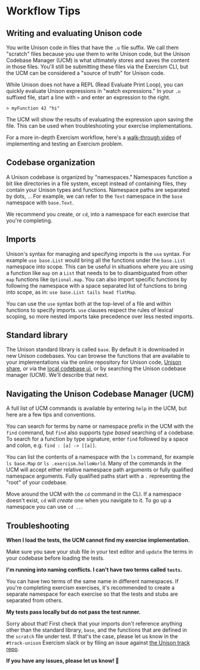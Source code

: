 # Workflow Tips

## Writing and evaluating Unison code

You write Unison code in files that have the `.u` file suffix. We call them "scratch" files because you use them to write Unison code, but the Unison Codebase Manager (UCM) is what ultimately stores and saves the content in those files. You'll still be submitting these files via the Exercism CLI, but the UCM can be considered a "source of truth" for Unison code.

While Unison does not have a REPL (Read Evaluate Print Loop), you can quickly evaluate Unison expressions in "watch expressions." In your `.u` suffixed file, start a line with `>` and enter an expression to the right.

```
> myFunction 42 "hi"
```

The UCM will show the results of evaluating the expression upon saving the file. This can be used when troubleshooting your exercise implementations.

For a more in-depth Exercism workflow, here's a [walk-through video][walk-through-vid] of implementing and testing an Exercism problem.

## Codebase organization

A Unison codebase is organized by "namespaces." Namespaces function a bit like directories in a file system, except instead of containing files, they contain your Unison types and functions. Namespace paths are separated by dots, `.`. For example, we can refer to the `Text` namespace in the `base` namespace with `base.Text`.

We recommend you create, or `cd`, into a namespace for each exercise that you're completing.

## Imports

Unison's syntax for managing and specifying imports is the `use` syntax. For example `use base.List` would bring all the functions under the `base.List` namespace into scope. This can be useful in situations where you are using a function like `map` on a `List` that needs to be to disambiguated from other `map` functions like `Optional.map`. You can also import specific functions by following the namespace with a space separated list of functions to bring into scope, as in: `use base.List tails head flatMap`.

You can use the `use` syntax both at the top-level of a file and within functions to specify imports. `use` clauses respect the rules of lexical scoping, so more nested imports take precedence over less nested imports.

## Standard library

The Unison standard library is called `base`. By default it is downloaded in new Unison codebases. You can browse the functions that are available to your implementations via the online repository for Unison code, [Unison share][unison-share], or via the [local codebase ui][local-codebase-ui], or by searching the Unison codebase manager (UCM). We'll describe that next.

## Navigating the Unison Codebase Manager (UCM)

A full list of UCM commands is available by entering `help` in the UCM, but here are a few tips and conventions.

You can search for terms by name or namespace prefix in the UCM with the `find` command, but `find` also supports _type based_ searching of a codebase. To search for a function by type signature, enter `find` followed by a space and colon, e.g. `find : [a] -> [[a]]`.

You can list the contents of a namespace with the `ls` command, for example `ls base.Map` or `ls .exercism.helloWorld`. Many of the commands in the UCM will accept either relative namespace path arguments or fully qualified namespace arguments. Fully qualified paths start with a `.` representing the "root" of your codebase.

Move around the UCM with the `cd` command in the CLI. If a namespace doesn't exist, `cd` will _create_ one when you navigate to it. To go up a namespace you can use `cd ..`.

## Troubleshooting

__When I load the tests, the UCM cannot find my exercise implementation.__

Make sure you save your stub file in your text editor and `update` the terms in your codebase before loading the tests.

__I'm running into naming conflicts. I can't have two terms called `tests`.__

You can have two terms of the same name in different namespaces. If you're completing exercism exercises, it's recommended to create a separate namespace for each exercise so that the tests and stubs are separated from others.

__My tests pass locally but do not pass the test runner.__

Sorry about that! First check that your imports don't reference anything other than the standard library, `base`, and the functions that are defined in the `scratch` file under test. If that's the case, please let us know in the `#track-unison` Exercism slack or by filing an issue against [the Unison track repo][unison-track-repo].

__If you have any issues, please let us know! 🙂__

[walk-through-vid]: https://www.youtube.com/watch?v=4UMaaiJnWGY
[unison-share]: https://share.unison-lang.org/latest/namespaces/unison/base
[local-codebase-ui]: https://www.unison-lang.org/learn/tooling/local-codebase-u-i/
[unison-track-repo]: https://github.com/exercism/unison
